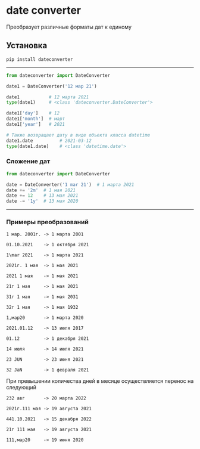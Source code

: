 # date converter

Преобразует различные форматы дат к единому

## Установка

    pip install dateconverter

---

```python
from dateconverter import DateConverter

date1 = DateConverter('12 мар 21')

date1           # 12 марта 2021
type(date1)     # <class 'dateconverter.DateConverter'>

date1['day']    # 12
date1['month']  # март
date1['year']   # 2021

# Также возвращает дату в виде объекта класса datetime
date1.date          # 2021-03-12
type(date1.date)    # <class 'datetime.date'>
```
### Сложение дат

```python
from dateconverter import DateConverter

date = DateConverter('1 mar 21')  # 1 марта 2021
date += '2m'  # 1 мая 2021
date += 12    # 13 мая 2021
date -= '1y'  # 13 мая 2020
```
---

### Примеры преобразований

    1 мар. 2001г. -> 1 марта 2001
    
    01.10.2021    -> 1 октября 2021
    
    1\mar 2021    -> 1 марта 2021
    
    2021г. 1 мая  -> 1 мая 2021
    
    2021 1 мая    -> 1 мая 2021
    
    21г 1 мая     -> 1 мая 2021
    
    31г 1 мая     -> 1 мая 2031
    
    32г 1 мая     -> 1 мая 1932

    1,мар20       -> 1 марта 2020
    
    2021.01.12    -> 13 июля 2017
    
    01.12         -> 1 декабря 2021
    
    14 июля       -> 14 июля 2021
    
    23 JUN        -> 23 июня 2021
    
    32 JaN        -> 1 февраля 2021

При превышении количества дней в месяце осуществляется перенос на следующий
    
    232 авг       -> 20 марта 2022
    
    2021г.111 мая -> 19 августа 2021
    
    441.10.2021   -> 15 декабря 2022
    
    21г 111 мая   -> 19 августа 2021
    
    111,мар20     -> 19 июня 2020

